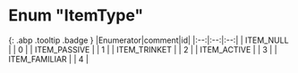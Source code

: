 # Enum "ItemType"
[ ](#){: .abp .tooltip .badge }
|Enumerator|comment|id|
|:--:|:--:|:--:|
| ITEM_NULL |  | 0 |
| ITEM_PASSIVE |  | 1 |
| ITEM_TRINKET |  | 2 |
| ITEM_ACTIVE |  | 3 |
| ITEM_FAMILIAR |  | 4 |